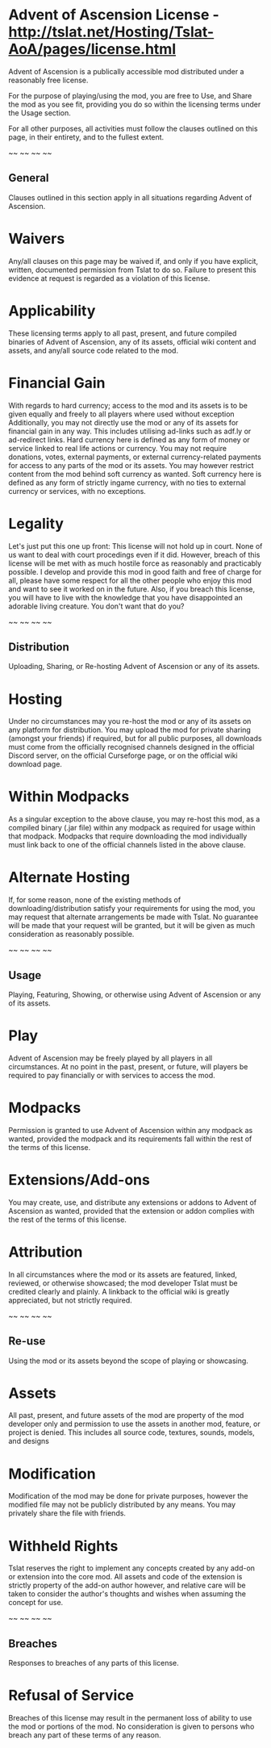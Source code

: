 # Advent of Ascension License - http://tslat.net/Hosting/Tslat-AoA/pages/license.html

Advent of Ascension is a publically accessible mod distributed under a reasonably free license.

For the purpose of playing/using the mod, you are free to Use, and Share the mod as you see fit, providing you do so within the licensing terms under the Usage section.

For all other purposes, all activities must follow the clauses outlined on this page, in their entirety, and to the fullest extent.

~~ ~~ ~~ ~~

## General
Clauses outlined in this section apply in all situations regarding Advent of Ascension.

# Waivers
Any/all clauses on this page may be waived if, and only if you have explicit, written, documented permission from Tslat to do so. Failure to present this evidence at request is regarded as a violation of this license.

# Applicability
These licensing terms apply to all past, present, and future compiled binaries of Advent of Ascension, any of its assets, official wiki content and assets, and any/all source code related to the mod.

# Financial Gain
With regards to hard currency; access to the mod and its assets is to be given equally and freely to all players where used without exception Additionally, you may not directly use the mod or any of its assets for financial gain in any way. This includes utilising ad-links such as adf.ly or ad-redirect links. Hard currency here is defined as any form of money or service linked to real life actions or currency. You may not require donations, votes, external payments, or external currency-related payments for access to any parts of the mod or its assets.
You may however restrict content from the mod behind soft currency as wanted. Soft currency here is defined as any form of strictly ingame currency, with no ties to external currency or services, with no exceptions.

# Legality
Let's just put this one up front: This license will not hold up in court. None of us want to deal with court procedings even if it did. However, breach of this license will be met with as much hostile force as reasonably and practicably possible. I develop and provide this mod in good faith and free of charge for all, please have some respect for all the other people who enjoy this mod and want to see it worked on in the future. Also, if you breach this license, you will have to live with the knowledge that you have disappointed an adorable living creature. You don't want that do you?

~~ ~~ ~~ ~~

## Distribution
Uploading, Sharing, or Re-hosting Advent of Ascension or any of its assets.

# Hosting
Under no circumstances may you re-host the mod or any of its assets on any platform for distribution. You may upload the mod for private sharing (amongst your friends) if required, but for all public purposes, all downloads must come from the officially recognised channels designed in the official Discord server, on the official Curseforge page, or on the official wiki download page.

# Within Modpacks
As a singular exception to the above clause, you may re-host this mod, as a compiled binary (.jar file) within any modpack as required for usage within that modpack. Modpacks that require downloading the mod individually must link back to one of the official channels listed in the above clause.

# Alternate Hosting
If, for some reason, none of the existing methods of downloading/distribution satisfy your requirements for using the mod, you may request that alternate arrangements be made with Tslat. No guarantee will be made that your request will be granted, but it will be given as much consideration as reasonably possible.

~~ ~~ ~~ ~~

## Usage
Playing, Featuring, Showing, or otherwise using Advent of Ascension or any of its assets.

# Play
Advent of Ascension may be freely played by all players in all circumstances. At no point in the past, present, or future, will players be required to pay financially or with services to access the mod.

# Modpacks
Permission is granted to use Advent of Ascension within any modpack as wanted, provided the modpack and its requirements fall within the rest of the terms of this license.

# Extensions/Add-ons
You may create, use, and distribute any extensions or addons to Advent of Ascension as wanted, provided that the extension or addon complies with the rest of the terms of this license.

# Attribution
In all circumstances where the mod or its assets are featured, linked, reviewed, or otherwise showcased; the mod developer Tslat must be credited clearly and plainly. A linkback to the official wiki is greatly appreciated, but not strictly required.

~~ ~~ ~~ ~~

## Re-use
Using the mod or its assets beyond the scope of playing or showcasing.

# Assets
All past, present, and future assets of the mod are property of the mod developer only and permission to use the assets in another mod, feature, or project is denied. This includes all source code, textures, sounds, models, and designs

# Modification
Modification of the mod may be done for private purposes, however the modified file may not be publicly distributed by any means. You may privately share the file with friends.

# Withheld Rights
Tslat reserves the right to implement any concepts created by any add-on or extension into the core mod. All assets and code of the extension is strictly property of the add-on author however, and relative care will be taken to consider the author's thoughts and wishes when assuming the concept for use.

~~ ~~ ~~ ~~

## Breaches
Responses to breaches of any parts of this license.

# Refusal of Service
Breaches of this license may result in the permanent loss of ability to use the mod or portions of the mod. No consideration is given to persons who breach any part of these terms of any reason.
